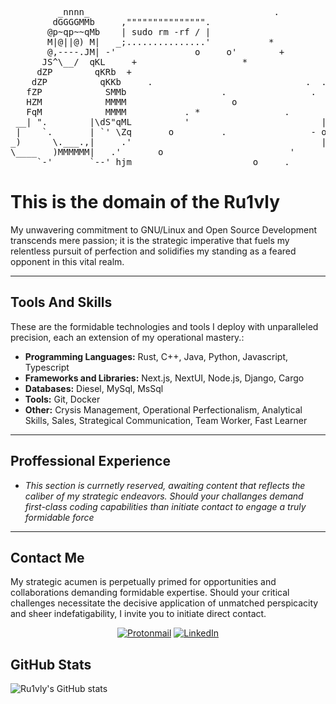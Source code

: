 <div align="left">
  
<pre align="left">         _nnnn_                                   .                         o      +
        dGGGGMMb     ,""""""""""""""".                           '   '                       '
       @p~qp~~qMb    | sudo rm -rf / |                            '         *         +
       M|@||@) M|   _;...............'           *             .         .                '
       @,----.JM| -'               o     o'        +                       .'.
      JS^\__/  qKL     +                    *                 +                           '
     dZP        qKRb  +                                     | +       .                            
    dZP          qKKb     .                             .  . -o-                                    +
   fZP            SMMb                  .                .  ~~ |     o            .:'               o
   HZM            MMMM                    o                     o             _.::'
   FqM            MMMM           . *                .                     .  (_.'                  +
 __| ".        |\dS"qML          '                         |  .          .-.   |
 |    `.       | `' \Zq       o         .                - o -            ) )- o -      .
_)      \.___.,|     .'                                    |             '-´ . |                       
\____   )MMMMMM|   .'       o                        '                           .                o
     `-'       `--' hjm                       o     .                                            +
</pre>

  # This is the domain of the Ru1vly

  <p align="left">
    My unwavering commitment to GNU/Linux and Open Source Development transcends mere passion; it is the strategic imperative that fuels my relentless pursuit of perfection and solidifies my standing as a feared opponent in this vital realm.
  </p>

  ---
  ## Tools And Skills

  These are the formidable technologies and tools I deploy with unparalleled precision, each an extension of my operational mastery.:

  * **Programming Languages:** Rust, C++, Java, Python, Javascript, Typescript
  * **Frameworks and Libraries:** Next.js, NextUI, Node.js, Django, Cargo
  * **Databases:** Diesel, MySql, MsSql
  * **Tools:** Git, Docker
  * **Other:** Crysis Management, Operational Perfectionalism, Analytical Skills, Sales, Strategical Communication, Team Worker, Fast Learner

  ---

  ## Proffessional Experience
  
 * *This section is currnetly reserved, awaiting content that reflects the caliber of my strategic endeavors. Should your challanges demand first-class coding capabilities than initiate contact to engage a truly formidable force*
  ---
  ## Contact Me

  My strategic acumen is perpetually primed for opportunities and collaborations demanding formidable expertise. Should your critical challenges necessitate the decisive application of unmatched perspicacity and sheer indefatigability, I invite you to initiate direct contact. 

  <p align="center">
    <a href="mailto:ru1vly@protonmail.com"><img src="https://img.shields.io/badge/Proton Mail-6D4AFF?style=for-the-badge&logo=linkedin&logoColor=white" alt="Protonmail"/></a>
    <a href="https://www.linkedin.com/in/kerem-yigit"><img src="https://img.shields.io/badge/LinkedIn-0077B5?style=for-the-badge&logo=linkedin&logoColor=white" alt="LinkedIn"/></a>
  </p>

</div>

## GitHub Stats

![Ru1vly's GitHub stats](https://github-readme-stats.vercel.app/api?username=Ru1vly&show_icons=true&theme=default)

